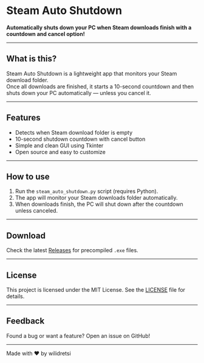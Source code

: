 # Steam Auto Shutdown

**Automatically shuts down your PC when Steam downloads finish with a countdown and cancel option!**

---

## What is this?

Steam Auto Shutdown is a lightweight app that monitors your Steam download folder.  
Once all downloads are finished, it starts a 10-second countdown and then shuts down your PC automatically — unless you cancel it.

---

## Features

- Detects when Steam download folder is empty  
- 10-second shutdown countdown with cancel button  
- Simple and clean GUI using Tkinter  
- Open source and easy to customize  

---

## How to use

1. Run the `steam_auto_shutdown.py` script (requires Python).  
2. The app will monitor your Steam downloads folder automatically.  
3. When downloads finish, the PC will shut down after the countdown unless canceled.

---

## Download

Check the latest [Releases](https://github.com/tu_usuario/tu_repositorio/releases) for precompiled `.exe` files.

---

## License

This project is licensed under the MIT License. See the [LICENSE](LICENSE) file for details.

---

## Feedback

Found a bug or want a feature? Open an issue on GitHub!

---

Made with ❤️ by wilidretsi
